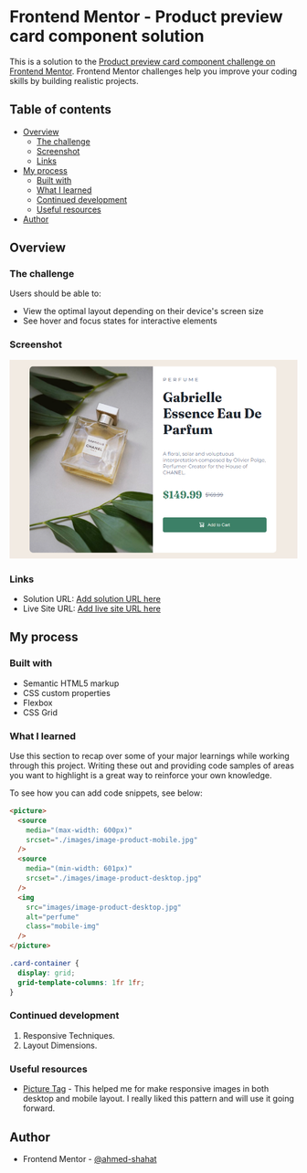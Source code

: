 # Frontend Mentor - Product preview card component solution

This is a solution to the [Product preview card component challenge on Frontend Mentor](https://www.frontendmentor.io/challenges/product-preview-card-component-GO7UmttRfa). Frontend Mentor challenges help you improve your coding skills by building realistic projects.

## Table of contents

- [Overview](#overview)
  - [The challenge](#the-challenge)
  - [Screenshot](#screenshot)
  - [Links](#links)
- [My process](#my-process)
  - [Built with](#built-with)
  - [What I learned](#what-i-learned)
  - [Continued development](#continued-development)
  - [Useful resources](#useful-resources)
- [Author](#author)

## Overview

### The challenge

Users should be able to:

- View the optimal layout depending on their device's screen size
- See hover and focus states for interactive elements

### Screenshot

![](./images/Screenshot%20from%202024-03-01%2016-48-36.png)

### Links

- Solution URL: [Add solution URL here](https://www.frontendmentor.io/solutions/product-preview-card-GTdeGOdb_f)
- Live Site URL: [Add live site URL here](https://transcendent-macaron-8301ab.netlify.app/)

## My process

### Built with

- Semantic HTML5 markup
- CSS custom properties
- Flexbox
- CSS Grid

### What I learned

Use this section to recap over some of your major learnings while working through this project. Writing these out and providing code samples of areas you want to highlight is a great way to reinforce your own knowledge.

To see how you can add code snippets, see below:

```html
<picture>
  <source
    media="(max-width: 600px)"
    srcset="./images/image-product-mobile.jpg"
  />
  <source
    media="(min-width: 601px)"
    srcset="./images/image-product-desktop.jpg"
  />
  <img
    src="images/image-product-desktop.jpg"
    alt="perfume"
    class="mobile-img"
  />
</picture>
```

```css
.card-container {
  display: grid;
  grid-template-columns: 1fr 1fr;
}
```

### Continued development

1. Responsive Techniques.
2. Layout Dimensions.

### Useful resources

- [Picture Tag](https://developer.mozilla.org/en-US/docs/Learn/HTML/Multimedia_and_embedding/Responsive_images) - This helped me for make responsive images in both desktop and mobile layout. I really liked this pattern and will use it going forward.

## Author

- Frontend Mentor - [@ahmed-shahat](https://www.frontendmentor.io/profile/ahmed-shahat)
